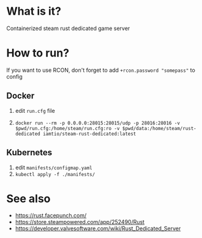 # What is it?
Containerized steam rust dedicated game server

# How to run?
If you want to use RCON, don't forget to add `+rcon.password "somepass"` to config
## Docker
1. edit `run.cfg` file

1. `docker run --rm -p 0.0.0.0:28015:28015/udp -p 28016:28016 -v $pwd/run.cfg:/home/steam/run.cfg:ro -v $pwd/data:/home/steam/rust-dedicated iamtio/steam-rust-dedicated:latest`

## Kubernetes
1. edit `manifests/configmap.yaml`
1. `kubectl apply -f ./manifests/`

# See also
- https://rust.facepunch.com/
- https://store.steampowered.com/app/252490/Rust
- https://developer.valvesoftware.com/wiki/Rust_Dedicated_Server
